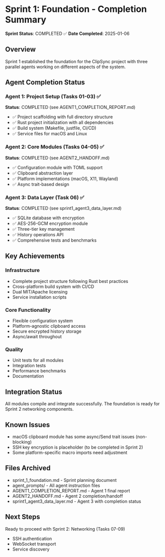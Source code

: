 # Sprint 1: Foundation - Completion Summary

**Sprint Status**: COMPLETED ✅
**Date Completed**: 2025-01-06

## Overview
Sprint 1 established the foundation for the ClipSync project with three parallel agents working on different aspects of the system.

## Agent Completion Status

### Agent 1: Project Setup (Tasks 01-03) ✅
**Status**: COMPLETED (see AGENT1_COMPLETION_REPORT.md)
- ✅ Project scaffolding with full directory structure
- ✅ Rust project initialization with all dependencies
- ✅ Build system (Makefile, justfile, CI/CD)
- ✅ Service files for macOS and Linux

### Agent 2: Core Modules (Tasks 04-05) ✅  
**Status**: COMPLETED (see AGENT2_HANDOFF.md)
- ✅ Configuration module with TOML support
- ✅ Clipboard abstraction layer
- ✅ Platform implementations (macOS, X11, Wayland)
- ✅ Async trait-based design

### Agent 3: Data Layer (Task 06) ✅
**Status**: COMPLETED (see sprint1_agent3_data_layer.md)
- ✅ SQLite database with encryption
- ✅ AES-256-GCM encryption module
- ✅ Three-tier key management
- ✅ History operations API
- ✅ Comprehensive tests and benchmarks

## Key Achievements

### Infrastructure
- Complete project structure following Rust best practices
- Cross-platform build system with CI/CD
- Dual MIT/Apache licensing
- Service installation scripts

### Core Functionality
- Flexible configuration system
- Platform-agnostic clipboard access
- Secure encrypted history storage
- Async/await throughout

### Quality
- Unit tests for all modules
- Integration tests
- Performance benchmarks
- Documentation

## Integration Status
All modules compile and integrate successfully. The foundation is ready for Sprint 2 networking components.

## Known Issues
- macOS clipboard module has some async/Send trait issues (non-blocking)
- SSH key encryption is placeholder (to be completed in Sprint 2)
- Some platform-specific macro imports need adjustment

## Files Archived
- sprint_1_foundation.md - Sprint planning document
- agent_prompts/ - All agent instruction files
- AGENT1_COMPLETION_REPORT.md - Agent 1 final report
- AGENT2_HANDOFF.md - Agent 2 completion/handoff
- sprint1_agent3_data_layer.md - Agent 3 with completion status

## Next Steps
Ready to proceed with Sprint 2: Networking (Tasks 07-09)
- SSH authentication
- WebSocket transport  
- Service discovery